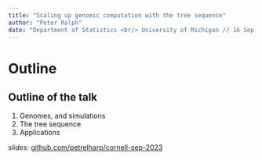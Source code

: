 ```yaml
---
title: "Scaling up genomic computation with the tree sequence"
author: "Peter Ralph"
date: "Department of Statistics <br/> University of Michigan // 16 Sep 2023"
---
```



# Outline

## Outline of the talk

1. Genomes, and simulations
2. The tree sequence
3. Applications


*slides:* [github.com/petrelharp/cornell-sep-2023](https://petrelharp.github.io/cornell-sep-2023/cornell-sep-2023.slides.html)

